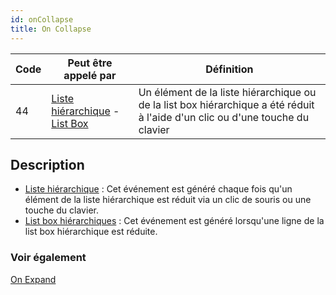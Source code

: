```yaml
---
id: onCollapse
title: On Collapse
---
```


| Code | Peut être appelé par                                                                                      | Définition                                                                                                                    |
| ---- | --------------------------------------------------------------------------------------------------------- | ----------------------------------------------------------------------------------------------------------------------------- |
| 44   | [Liste hiérarchique](FormObjects/list_overview.md#overview) - [List Box](FormObjects/listbox_overview.md) | Un élément de la liste hiérarchique ou de la list box hiérarchique a été réduit à l'aide d'un clic ou d'une touche du clavier |


## Description

- [Liste hiérarchique](FormObjects/list_overview.md) : Cet événement est généré chaque fois qu'un élément de la liste hiérarchique est réduit via un clic de souris ou une touche du clavier.
- [List box hiérarchiques](FormObjects/listbox_overview.md#hierarchical-list-boxes) : Cet événement est généré lorsqu'une ligne de la list box hiérarchique est réduite.


### Voir également
[On Expand](onExpand.md)